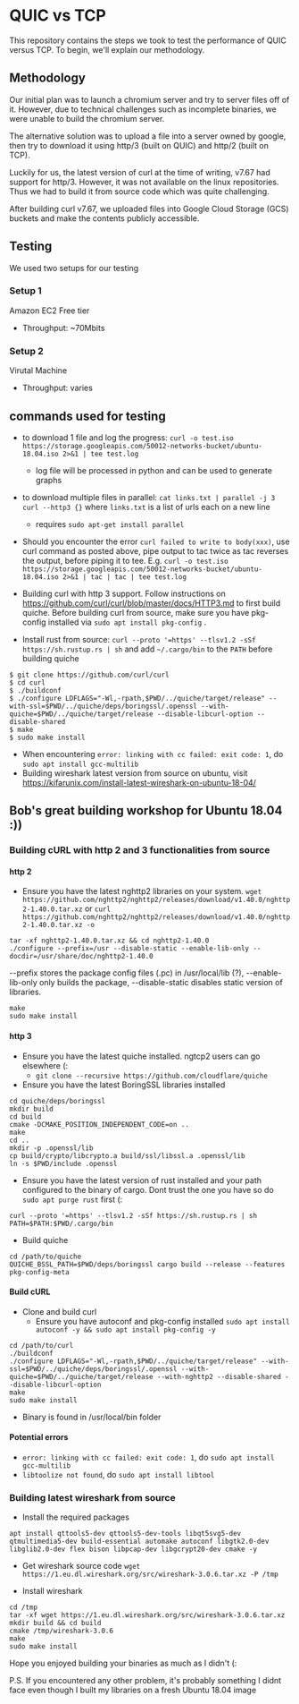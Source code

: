 # QUIC vs TCP
This repository contains the steps we took to test the performance of QUIC versus TCP. To begin, we'll explain our methodology.

## Methodology
Our initial plan was to launch a chromium server and try to server files off of it. However, due to technical challenges such as incomplete binaries, we were unable to build the chromium server.

The alternative solution was to upload a file into a server owned by google, then try to download it using http/3 (built on QUIC) and http/2 (built on TCP).

Luckily for us, the latest version of curl at the time of writing, v7.67 had support for http/3. However, it was not available on the linux repositories. Thus we had to build it from source code which was quite challenging.

After building curl v7.67, we uploaded files into Google Cloud Storage (GCS) buckets and make the contents publicly accessible.

## Testing
We used two setups for our testing

### Setup 1
Amazon EC2 Free tier
* Throughput: ~70Mbits

### Setup 2
Virutal Machine
* Throughput: varies

## commands used for testing
* to download 1 file and log the progress: `curl -o test.iso https://storage.googleapis.com/50012-networks-bucket/ubuntu-18.04.iso 2>&1 | tee test.log`
    * log file will be processed in python and can be used to generate graphs

* to download multiple files in parallel: `cat links.txt | parallel -j 3 curl --http3 {}` where `links.txt` is a list of urls each on a new line
    * requires `sudo apt-get install parallel`
* Should you encounter the error ```curl failed to write to body(xxx)```, use curl command as posted above, pipe output to tac twice as tac reverses the output, before piping it to tee. E.g. `curl -o test.iso https://storage.googleapis.com/50012-networks-bucket/ubuntu-18.04.iso 2>&1 | tac | tac | tee test.log`

* Building curl with http 3 support. Follow instructions on https://github.com/curl/curl/blob/master/docs/HTTP3.md to first build quiche. Before building curl from source, make sure you have pkg-config installed via `sudo apt install pkg-config` .

* Install rust from source: `curl --proto '=https' --tlsv1.2 -sSf https://sh.rustup.rs | sh` and add `~/.cargo/bin` to the `PATH` before building quiche
```
$ git clone https://github.com/curl/curl
$ cd curl
$ ./buildconf
$ ./configure LDFLAGS="-Wl,-rpath,$PWD/../quiche/target/release" --with-ssl=$PWD/../quiche/deps/boringssl/.openssl --with-quiche=$PWD/../quiche/target/release --disable-libcurl-option --disable-shared
$ make
$ sudo make install
```
* When encountering ```error: linking with cc failed: exit code: 1```, do ```sudo apt install gcc-multilib```
* Building wireshark latest version from source on ubuntu, visit https://kifarunix.com/install-latest-wireshark-on-ubuntu-18-04/

## Bob's great building workshop for Ubuntu 18.04 :))

### Building cURL with http 2 and 3 functionalities from source 
#### http 2
* Ensure you have the latest nghttp2 libraries on your system.
```wget https://github.com/nghttp2/nghttp2/releases/download/v1.40.0/nghttp2-1.40.0.tar.xz``` or ```curl https://github.com/nghttp2/nghttp2/releases/download/v1.40.0/nghttp2-1.40.0.tar.xz -o```
```
tar -xf nghttp2-1.40.0.tar.xz && cd nghttp2-1.40.0
./configure --prefix=/usr --disable-static --enable-lib-only --docdir=/usr/share/doc/nghttp2-1.40.0
```
--prefix stores the package config files (.pc) in /usr/local/lib (?), --enable-lib-only only builds the package, --disable-static disables static version of libraries.
```
make
sudo make install
```
#### http 3
* Ensure you have the latest quiche installed. ngtcp2 users can go elsewhere (:
   * ```git clone --recursive https://github.com/cloudflare/quiche```
* Ensure you have the latest BoringSSL libraries installed
```
cd quiche/deps/boringssl
mkdir build
cd build
cmake -DCMAKE_POSITION_INDEPENDENT_CODE=on ..
make
cd ..
mkdir -p .openssl/lib
cp build/crypto/libcrypto.a build/ssl/libssl.a .openssl/lib
ln -s $PWD/include .openssl
```
* Ensure you have the latest version of rust installed and your path configured to the binary of cargo. Dont trust the one you have so do ```sudo apt purge rust``` first (:
```
curl --proto '=https' --tlsv1.2 -sSf https://sh.rustup.rs | sh
PATH=$PATH:$PWD/.cargo/bin
```
* Build quiche
```
cd /path/to/quiche
QUICHE_BSSL_PATH=$PWD/deps/boringssl cargo build --release --features pkg-config-meta
```

#### Build cURL
* Clone and build curl
   * Ensure you have autoconf and pkg-config installed ```sudo apt install autoconf -y && sudo apt install pkg-config -y``` 
```
cd /path/to/curl
./buildconf
./configure LDFLAGS="-Wl,-rpath,$PWD/../quiche/target/release" --with-ssl=$PWD/../quiche/deps/boringssl/.openssl --with-quiche=$PWD/../quiche/target/release --with-nghttp2 --disable-shared --disable-libcurl-option
make
sudo make install
```
* Binary is found in /usr/local/bin folder
#### Potential errors
* ```error: linking with cc failed: exit code: 1```, do ```sudo apt install gcc-multilib```
* ```libtoolize not found```, do ```sudo apt install libtool```

### Building latest wireshark from source
* Install the required packages
```
apt install qttools5-dev qttools5-dev-tools libqt5svg5-dev qtmultimedia5-dev build-essential automake autoconf libgtk2.0-dev libglib2.0-dev flex bison libpcap-dev libgcrypt20-dev cmake -y
```

* Get wireshark source code
```wget https://1.eu.dl.wireshark.org/src/wireshark-3.0.6.tar.xz -P /tmp```

* Install wireshark
```
cd /tmp
tar -xf wget https://1.eu.dl.wireshark.org/src/wireshark-3.0.6.tar.xz
mkdir build && cd build
cmake /tmp/wireshark-3.0.6
make
sudo make install
```
Hope you enjoyed building your binaries as much as I didn't (:

P.S. If you encountered any other problem, it's probably something I didnt face even though I built my libraries on a fresh Ubuntu 18.04 image
